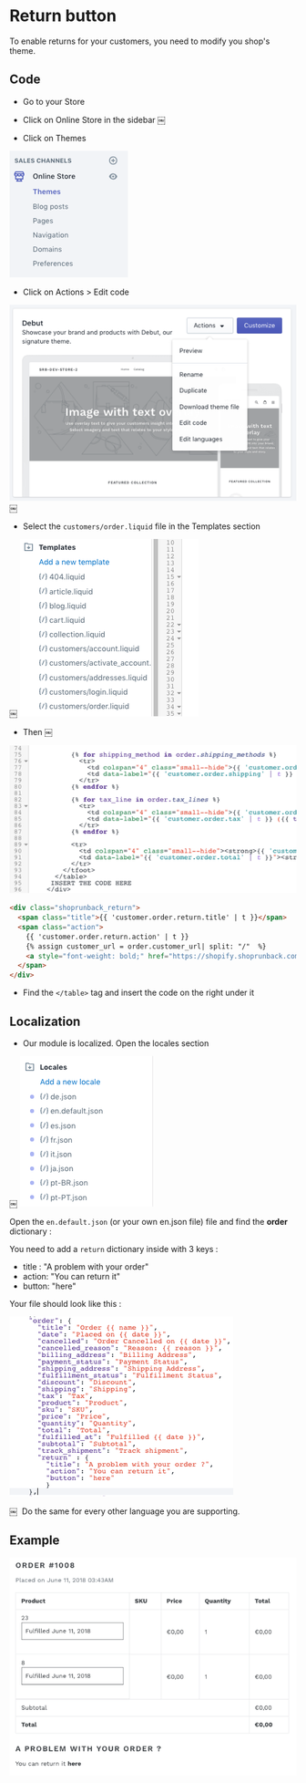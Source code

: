 # Return button

To enable returns for your customers, you need to modify you shop's theme.


## Code

* Go to your Store

* Click on Online Store in the sidebar
￼
* Click on Themes

![theme](images/shopify/theme.png)


* Click on Actions > Edit code

![edit_code](images/shopify/edit_code.png)
￼

* Select the `customers/order.liquid` file in the Templates section

￼
![customer_order](images/shopify/customer_order.png)

* Then
￼

![insert_code](images/shopify/insert_code.png)


```html
<div class="shoprunback_return">
  <span class="title">{{ 'customer.order.return.title' | t }}</span>
  <span class="action">
    {{ 'customer.order.return.action' | t }}
    {% assign customer_url = order.customer_url| split: "/"  %}
    <a style="font-weight: bold;" href="https://shopify.shoprunback.com/{{shop.domain}}/orders/{{order.id}}/return/{{customer_url | last }}">{{ 'customer.order.return.button' | t }}</a>
  </span>
</div>
```


* Find the `</table>` tag and insert the code on the right under it


## Localization

* Our module is localized. Open the locales section

￼
![locales](images/shopify/locales.png)


Open the `en.default.json` (or your own en.json file) file and find the **order** dictionary :

You need to add a `return` dictionary inside with 3 keys :

- title : "A problem with your order"
- action: "You can return it"
- button: "here"


Your file should look like this : 


![locale_en](images/shopify/locale_en.png)

￼
 Do the same for every other language you are supporting.

## Example

![return_order](images/shopify/return_order.png)
